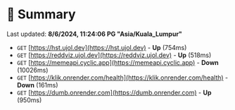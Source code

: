 # 📖 Summary
Last updated: **8/6/2024, 11:24:06 PG "Asia/Kuala_Lumpur"**

- `GET` [https://hst.ujol.dev](https://hst.ujol.dev) - **Up** (754ms)
- `GET` [https://reddviz.ujol.dev](https://reddviz.ujol.dev) - **Up** (518ms)
- `GET` [https://memeapi.cyclic.app](https://memeapi.cyclic.app) - **Down** (10026ms)
- `GET` [https://klik.onrender.com/health](https://klik.onrender.com/health) - **Down** (161ms)
- `GET` [https://dumb.onrender.com](https://dumb.onrender.com) - **Up** (950ms)
